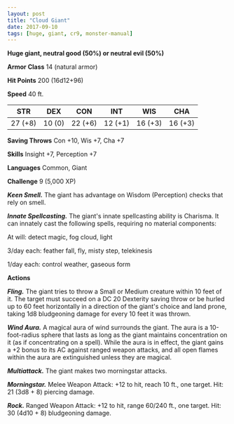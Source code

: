 ```yaml
---
layout: post
title: "Cloud Giant"
date: 2017-09-10
tags: [huge, giant, cr9, monster-manual]
---
```


**Huge giant, neutral good (50%) or neutral evil (50%)**

**Armor Class** 14 (natural armor)

**Hit Points** 200 (16d12+96)

**Speed** 40 ft.

|   STR   |   DEX   |   CON   |   INT   |   WIS   |   CHA   |
|:-----:|:-----:|:-----:|:-----:|:-----:|:-----:|
| 27 (+8) | 10 (0) | 22 (+6) | 12 (+1) | 16 (+3) | 16 (+3) |

**Saving Throws** Con +10, Wis +7, Cha +7

**Skills** Insight +7, Perception +7

**Languages** Common, Giant

**Challenge** 9 (5,000 XP)

***Keen Smell.*** The giant has advantage on Wisdom (Perception) checks that rely on smell.

***Innate Spellcasting.*** The giant's innate spellcasting ability is Charisma. It can innately cast the following spells, requiring no material components: 

At will: detect magic, fog cloud, light

3/day each: feather fall, fly, misty step, telekinesis

1/day each: control weather, gaseous form

**Actions**

***Fling.*** The giant tries to throw a Small or Medium creature within 10 feet of it. The target must succeed on a DC 20 Dexterity saving throw or be hurled up to 60 feet horizontally in a direction of the giant's choice and land prone, taking 1d8 bludgeoning damage for every 10 feet it was thrown.

***Wind Aura.*** A magical aura of wind surrounds the giant. The aura is a 10-foot-radius sphere that lasts as long as the giant maintains concentration on it (as if concentrating on a spell). While the aura is in effect, the giant gains a +2 bonus to its AC against ranged weapon attacks, and all open flames within the aura are extinguished unless they are magical.

***Multiattack.*** The giant makes two morningstar attacks.

***Morningstar.*** Melee Weapon Attack: +12 to hit, reach 10 ft., one target. Hit: 21 (3d8 + 8) piercing damage.

***Rock.*** Ranged Weapon Attack: +12 to hit, range 60/240 ft., one target. Hit: 30 (4d10 + 8) bludgeoning damage.

